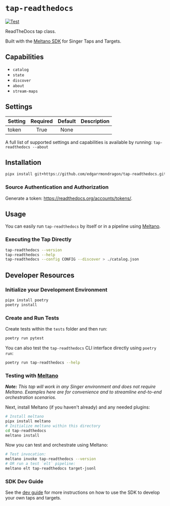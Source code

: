 # `tap-readthedocs`

[![Test](https://github.com/edgarrmondragon/tap-readthedocs/actions/workflows/ci_workflow.yml/badge.svg)](https://github.com/edgarrmondragon/tap-readthedocs/actions/workflows/ci_workflow.yml)

ReadTheDocs tap class.

Built with the [Meltano SDK](https://sdk.meltano.com) for Singer Taps and Targets.

## Capabilities

* `catalog`
* `state`
* `discover`
* `about`
* `stream-maps`

## Settings

| Setting| Required | Default | Description |
|:-------|:--------:|:-------:|:------------|
| token  | True     | None    |             |

A full list of supported settings and capabilities is available by running: `tap-readthedocs --about`

## Installation

```bash
pipx install git+https://github.com/edgarrmondragon/tap-readthedocs.git
```

### Source Authentication and Authorization

Generate a token: https://readthedocs.org/accounts/tokens/.

## Usage

You can easily run `tap-readthedocs` by itself or in a pipeline using [Meltano](https://meltano.com/).

### Executing the Tap Directly

```bash
tap-readthedocs --version
tap-readthedocs --help
tap-readthedocs --config CONFIG --discover > ./catalog.json
```

## Developer Resources

### Initialize your Development Environment

```bash
pipx install poetry
poetry install
```

### Create and Run Tests

Create tests within the `tests` folder and then run:

```bash
poetry run pytest
```

You can also test the `tap-readthedocs` CLI interface directly using `poetry run`:

```bash
poetry run tap-readthedocs --help
```

### Testing with [Meltano](https://www.meltano.com)

_**Note:** This tap will work in any Singer environment and does not require Meltano.
Examples here are for convenience and to streamline end-to-end orchestration scenarios._

Next, install Meltano (if you haven't already) and any needed plugins:

```bash
# Install meltano
pipx install meltano
# Initialize meltano within this directory
cd tap-readthedocs
meltano install
```

Now you can test and orchestrate using Meltano:

```bash
# Test invocation:
meltano invoke tap-readthedocs --version
# OR run a test `elt` pipeline:
meltano elt tap-readthedocs target-jsonl
```

### SDK Dev Guide

See the [dev guide](https://sdk.meltano.com/en/latest/dev_guide.html) for more instructions on how to use the SDK to 
develop your own taps and targets.
